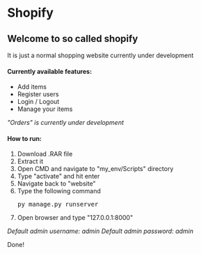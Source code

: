 # Shopify

<h2> Welcome to so called shopify </h2>

<p>It is just a normal shopping website currently under development</p>
<h4> Currently available features: </h4>
<ul>
  <li>Add items</li>
  <li>Register users</li>
  <li>Login / Logout</li>
  <li>Manage your items</li>
</ul>

<p> <i> "Orders" is currently under development </i></p>

<h4> How to run: </h4>

<ol>
  <li>Download .RAR file</li>
  <li>Extract it</li>
  <li> Open CMD and navigate to "my_env/Scripts" directory</li>
  <li>Type "activate" and hit enter</li>
  <li>Navigate back to "website"</li>
  <li>Type the following command</li>
  <pre>py manage.py runserver</pre>
  <li>Open browser and type "127.0.0.1:8000"</li>
</ol>

<i> Default admin username: admin</i>
<i> Default admin password: admin</i>

<p> Done! </p>
